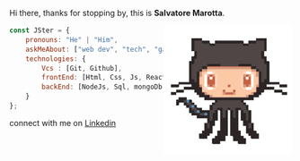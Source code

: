 Hi there, thanks for stopping by, this is **Salvatore Marotta**.

<img align='right' src="https://raw.githubusercontent.com/iCharlesZ/FigureBed/master/img/octocat.gif" width="230">

```javascript
const JSter = {
    pronouns: "He" | "Him",
    askMeAbout: ["web dev", "tech", "game"],
    technologies: {
        Vcs : [Git, Github],
        frontEnd: [Html, Css, Js, React, Nextjs, Tailwind],
        backEnd: [NodeJs, Sql, mongoDb]
    }
};
```
connect with me on [Linkedin](https://www.linkedin.com/in/marottasalvatore/) 

